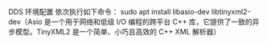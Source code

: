 DDS 环境配置
依次执行如下命令：
sudo apt install libasio-dev libtinyxml2-dev（Asio 是一个用于网络和低级 I/O 编程的跨平台 C++ 库，它提供了一致的异步模型。TinyXML2 是一个简单、小巧且高效的 C++ XML 解析器）

